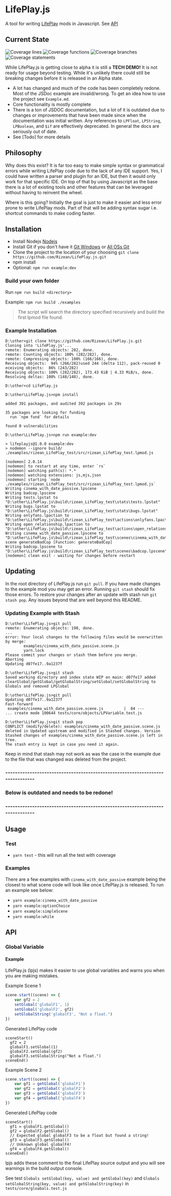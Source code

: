 # LifePlay.js

A tool for writing [LifePlay](https://github.com/vinfamy/LifePlay) mods in
Javascript. See [API](./docs/API.md)

## Current State
![Coverage lines](./coverage/badge-lines.svg)
![Coverage functions](./coverage/badge-functions.svg)
![Coverage branches](./coverage/badge-branches.svg)
![Coverage statements](./coverage/badge-statements.svg)

While LifePlay.js is getting close to alpha it is still a **TECH DEMO!** It is
not ready for usage beyond testing. While it's unlikely there could still be
breaking changes before it is released in an Alpha state.

* A lot has changed and much of the code has been completely redone. Most of the
  JSDoc example are invalid/wrong. To get an idea how to use the project
  see `Example.md`.
* Core functionality is mostly complete
* There is a ton of JSDOC documentation, but a lot of it is outdated due to
  changes or improvements that have been made since when the documentation was
  initial written. Any references to `LPFloat`, `LPString`, `LPBoolean`,
  and `$if` are effectively deprecated. In general the docs are seriously out of
  date.
* See [Todo] for more details

## Philosophy

Why does this exist? It is far too easy to make simple syntax or grammatical
errors while writing LifePlay code due to the lack of any IDE support. Yes, I
could have written a parser and plugin for an IDE, but then it would only work
for that specific IDE. On top of that by using Javascript as the base there is a
lot of existing tools and other features that can be leveraged without having to
reinvent the wheel.

Where is this going? Initially the goal is just to make it easier and less error
prone to write LifePlay mods. Part of that will be adding syntax sugar i.e.
shortcut commands to make coding faster.

## Installation

* Install Nodejs [Nodejs](https://nodejs.org/en/download/)
* Install Git if you don't have
  it [Git Windows](https://git-scm.com/download/win) or [All OSs Git](https://git-scm.com/book/en/v2/Getting-Started-Installing-Git)
* Clone the project to the location of your
  choosing `git clone https://github.com/Rizean/LifePlay.js.git`
* npm install
* Optional: `npm run example:dev`

### Build your own folder

Run `npm run build <directory>`

Example:
`npm run build ./examples`

> The script will search the directory specified recursively and build the first lpmod file found.


### Example Installation

```text
D:\other>git clone https://github.com/Rizean/LifePlay.js.git
Cloning into 'LifePlay.js'...
remote: Enumerating objects: 282, done.
remote: Counting objects: 100% (282/282), done.
remote: Compressing objects: 100% (166/166), done.
Receiving objects:  94% (266/282)used 244 (delta 112), pack-reused 0 eceiving objects:  86% (243/282)
Receiving objects: 100% (282/282), 173.43 KiB | 4.33 MiB/s, done.
Resolving deltas: 100% (148/148), done.

D:\other>cd LifePlay.js

D:\other\LifePlay.js>npm install

added 391 packages, and audited 392 packages in 29s

35 packages are looking for funding
  run `npm fund` for details

found 0 vulnerabilities

D:\other\LifePlay.js>npm run example:dev

> lifeplayjs@1.0.0 example:dev
> nodemon --ignore build/ ./examples/rizean_LifePlay_test/src/rizean_LifePlay_test.lpmod.js

[nodemon] 2.0.14
[nodemon] to restart at any time, enter `rs`
[nodemon] watching path(s): *.*
[nodemon] watching extensions: js,mjs,json
[nodemon] starting `node ./examples/rizean_LifePlay_test/src/rizean_LifePlay_test.lpmod.js`
Writing cinema_with_date_passive.lpscene
Writing badcop.lpscene
Writing tests.lpstat to "D:\other\LifePlay.js\build\rizean_LifePlay_test\stats\tests.lpstat"
Writing bugs.lpstat to "D:\other\LifePlay.js\build\rizean_LifePlay_test\stats\bugs.lpstat"
Writing onlyfans.lpaction to "D:\other\LifePlay.js\build\rizean_LifePlay_test\actions\onlyfans.lpaction"
Writing open_relationship.lpaction to "D:\other\LifePlay.js\build\rizean_LifePlay_test\actions\open_relationship.lpaction"
Writing cinema_with_date_passive.lpscene to "D:\other\LifePlay.js\build\rizean_LifePlay_test\scenes\cinema_with_date_passive.lpscene"
scene generateBadCop [Function: generateBadCop]
Writing badcop.lpscene to "D:\other\LifePlay.js\build\rizean_LifePlay_test\scenes\badcop.lpscene"
[nodemon] clean exit - waiting for changes before restart
```

## Updating

In the root directory of LifePlay.js run `git pull`. If you have made changes to
the example mod you may get an error. Running `git stash` should fix those
errors. To restore your changes after an update with stash run `git stash pop`.
Any issues beyond that are well beyond this README.

### Updating Example with Stash

```text
D:\other\LifePlay.js>git pull
remote: Enumerating objects: 190, done.
...
error: Your local changes to the following files would be overwritten by merge:
        examples/cinema_with_date_passive.scene.js
        yarn.lock
Please commit your changes or stash them before you merge.
Aborting
Updating d07fe17..9a1237f

D:\other\LifePlay.js>git stash
Saved working directory and index state WIP on main: d07fe17 added clearGlobal/getGlobal/getGlobalString/setGlobal/setGlobalString to Globals and removed LPGlobal

D:\other\LifePlay.js>git pull
Updating d07fe17..9a1237f
Fast-forward
 examples/cinema_with_date_passive.scene.js         |  84 ---
... create mode 100644 tests/core/objects/LPVariable.test.js

D:\other\LifePlay.js>git stash pop
CONFLICT (modify/delete): examples/cinema_with_date_passive.scene.js deleted in Updated upstream and modified in Stashed changes. Version Stashed changes of examples/cinema_with_date_passive.scene.js left in tree.
The stash entry is kept in case you need it again.

```

Keep in mind that stash may not work as was the case in the example due to the
file that was changed was deleted from the project.

### -----------------------------------------------------------------------------

### Below is outdated and needs to be redone!

### -----------------------------------------------------------------------------

## Usage

### Test

* `yarn test` - this will run all the test with coverage

### Examples

There are a few examples with `cinema_with_date_passive` example being the
closest to what scene code will look like once LifePlay.js is released. To run
an example see below:

* `yarn example:cinema_with_date_passive`
* `yarn example:optionChoice`
* `yarn example:simpleScene`
* `yarn example:while`

## API

### Global Variable

#### Example

LifePlay.js (lpjs) makes it easier to use global variables and warns you when
you are making mistakes.

Example Scene 1

```javascript
scene.start((scene) => {
    var gf2 = 2
    setGlobal('globalF1', 1)
    setGlobal('globalF2', gf2)
    setGlobalString('globalF3', "Not a float.")
})
```

Generated LifePlay code

```text
sceneStart()
  gf2 = 2
  globalF1.setGlobal(1)
  globalF2.setGlobal(gf2)
  globalF3.setGlobalString("Not a float.")
sceneEnd()
```

Example Scene 2

```javascript
scene.start((scene) => {
    var gf1 = getGlobal('globalF1')
    var gf2 = getGlobal('globalF2')
    var gf3 = getGlobal('globalF3')
    var gf4 = getGlobal('globalF4')
})
```

Generated LifePlay code

```text
sceneStart()
  gf1 = globalF1.getGlobal()
  gf2 = globalF2.getGlobal()
  // Expected global globalF3 to be a float but found a string!
  gf3 = globalF3.getGlobal()
  // Unknown global globalF4!
  gf4 = globalF4.getGlobal()
sceneEnd()
```

lpjs adds these comment to the final LifePlay source output and you will see
warnings in the build output console.

See test `Globals setGlobal(key, value) and getGlobal(key)`
and `Globals setGlobalString(key, value) and getGlobalString(key)`
in `tests/core/gloabals.test.js`